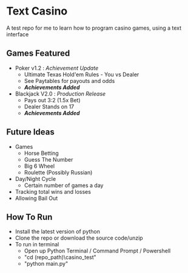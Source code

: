 # Text Casino
A test repo for me to learn how to program casino games, using a text interface

## Games Featured
- Poker v1.2 : *Achievement Update*
  - Ultimate Texas Hold'em Rules - You vs Dealer
  - See Paytables for payouts and odds
  - ***Achievements Added***
- Blackjack V2.0 : *Production Release*
  - Pays out 3:2 (1.5x Bet)
  - Dealer Stands on 17
  - ***Achievements Added***

## Future Ideas
- Games
  - Horse Betting
  - Guess The Number
  - Big 6 Wheel
  - Roulette (Possibly Russian)
- Day/Night Cycle
  - Certain number of games a day
- Tracking total wins and losses
- Allowing Bail Out

## How To Run
- Install the latest version of python
- Clone the repo or download the source code/unzip
- To run in terminal
  - Open up Python Terminal / Command Prompt / Powershell
  - "cd (repo_path)\casino_test\"
  - "python main.py" 
